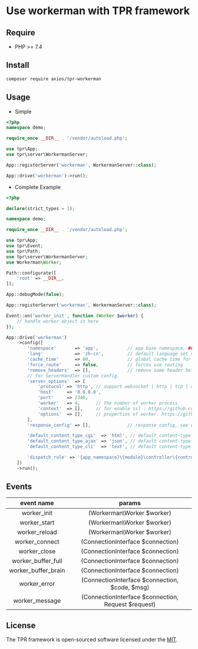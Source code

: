 # Use workerman with TPR framework

## Require

- PHP >= 7.4

## Install

```bash
composer require axios/tpr-workerman
```

## Usage

- Simple

```php
<?php
namespace demo;

require_once __DIR__ . '/vendor/autoload.php';

use tpr\App;
use tpr\server\WorkermanServer;

App::registerServer('workerman', WorkermanServer::class);

App::drive('workerman')->run();
```

- Complete Example

```php
<?php

declare(strict_types = 1);

namespace demo;

require_once __DIR__ . '/vendor/autoload.php';

use tpr\App;
use tpr\Event;
use tpr\Path;
use tpr\server\WorkermanServer;
use Workerman\Worker;

Path::configurate([
    'root' => __DIR__,
]);

App::debugMode(false);

App::registerServer('workerman', WorkermanServer::class);

Event::on('worker_init', function (Worker $worker) {
    // handle worker object in here
});

App::drive('workerman')
    ->config([
        'namespace'       => 'app',           // app base namespace, ### this is required ###
        'lang'            => 'zh-cn',         // default language set name
        'cache_time'      => 60,              // global cache time for config&route data
        'force_route'     => false,           // forces use routing
        'remove_headers'  => [],              // remove some header before send response
        // for ServerHandler custom config.
        'server_options'  => [
            'protocol' => 'http', // support websocket | http | tcp | other custom protocol
            'host'     => '0.0.0.0',
            'port'     => 2346,
            'worker'   => 4,      // the number of worker process
            'context'  => [],     // for enable ssl : https://github.com/walkor/Workerman#enable-ssl
            'options'  => [],     // properties of worker. https://github.com/walkor/workerman-manual/blob/master/english/src/worker-development/name.md
        ],
        'response_config' => [],              // response config, see detail on 	pr\models\ResponseModel.

        'default_content_type_cgi'  => 'html', // default content-type on cgi mode
        'default_content_type_ajax' => 'json', // default content-type on api request
        'default_content_type_cli'  => 'text', // default content-type on command line mode

        'dispatch_rule' => '{app_namespace}\{module}\controller\{controller}',  // controller namespace spelling rule
    ])
    ->run();

```

## Events

|event name | params |
|:---:|:---:|
|worker_init|(Workerman\Worker $worker)|
|worker_start|(Workerman\Worker $worker)|
|worker_reload|(Workerman\Worker $worker)|
|worker_connect|(ConnectionInterface $connection)|
|worker_close|(ConnectionInterface $connection)|
|worker_buffer_full|(ConnectionInterface $connection)|
|worker_buffer_brain|(ConnectionInterface $connection) |
|worker_error|(ConnectionInterface $connection, $code, $msg)|
|worker_message|(ConnectionInterface $connection, Request $request)|

## License

The TPR framework is open-sourced software licensed under the [MIT](LICENSE).
